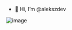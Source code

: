 - 👋 Hi, I’m @alekszdev

![image](https://github.com/user-attachments/assets/50033a8d-46bd-406f-b514-30b6269bfd93)
